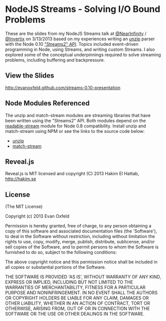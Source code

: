 # NodeJS Streams - Solving I/O Bound Problems

These are the slides from my NodeJS Streams talk at 
[@NearInfinity](http://twitter.com/nearinfinity) / 
[@Invertix](http://twitter.com/Invertix) on 3/13/2013 based on my experiences
writing an [unzip](https://github.com/nearinfinity/node-unzip) parser with the
Node 0.10 ["Streams2" API](http://blog.nodejs.org/2012/12/20/streams2/).
Topics included event-driven programming in Node, using Streams, and writing
custom Streams. I also explored some of the conceptual underpinnings required
to solve streaming problems, including buffering and backpressure.

## View the Slides

http://evanoxfeld.github.com/streams-0.10-presentation

## Node Modules Referenced
The unzip and match-stream modules are streaming libraries that have
been written using the "Streams2" API. Both modules depend on the
[readable-stream](https://github.com/isaacs/readable-stream) module for
Node 0.8 compatibility. Install unzip and match-stream using NPM or see
the links to the source code below:

* [unzip](https://github.com/nearinfinity/node-unzip)
* [match-stream](https://github.com/EvanOxfeld/match-stream)

## Reveal.js

Reveal.js is MIT licensed and copyright (C) 2013 Hakim El Hattab, http://hakim.se

## License

(The MIT License)

Copyright (c) 2013 Evan Oxfeld

Permission is hereby granted, free of charge, to any person obtaining
a copy of this software and associated documentation files (the
'Software'), to deal in the Software without restriction, including
without limitation the rights to use, copy, modify, merge, publish,
distribute, sublicense, and/or sell copies of the Software, and to
permit persons to whom the Software is furnished to do so, subject to
the following conditions:

The above copyright notice and this permission notice shall be
included in all copies or substantial portions of the Software.

THE SOFTWARE IS PROVIDED 'AS IS', WITHOUT WARRANTY OF ANY KIND,
EXPRESS OR IMPLIED, INCLUDING BUT NOT LIMITED TO THE WARRANTIES OF
MERCHANTABILITY, FITNESS FOR A PARTICULAR PURPOSE AND NONINFRINGEMENT.
IN NO EVENT SHALL THE AUTHORS OR COPYRIGHT HOLDERS BE LIABLE FOR ANY
CLAIM, DAMAGES OR OTHER LIABILITY, WHETHER IN AN ACTION OF CONTRACT,
TORT OR OTHERWISE, ARISING FROM, OUT OF OR IN CONNECTION WITH THE
SOFTWARE OR THE USE OR OTHER DEALINGS IN THE SOFTWARE.
